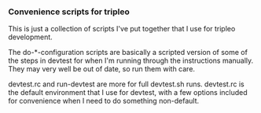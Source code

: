 ### Convenience scripts for tripleo ###

This is just a collection of scripts I've put together that I use for tripleo development.

The do-*-configuration scripts are basically a scripted version of some of the steps in devtest for when I'm running through the instructions manually.  They may very well be out of date, so run them with care.

devtest.rc and run-devtest are more for full devtest.sh runs.  devtest.rc is the default environment that I use for devtest, with a few options included for convenience when I need to do something non-default.
